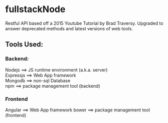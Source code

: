 # fullstackNode
Restful API based off a 2015 Youtube Tutorial by Brad Traversy.  Upgraded to answer deprecated methods and latest versions of web tools.

## Tools Used:
### Backend:
Nodejs ==> JS runtime environment (a.k.a. server)  
Expressjs ==> Web App framework  
Mongodb ==> non-sql Database  
npm ==> package management tool (backend)  

### Frontend
Angular ==> Web App framework 
bower ==> package management tool (frontend)  


